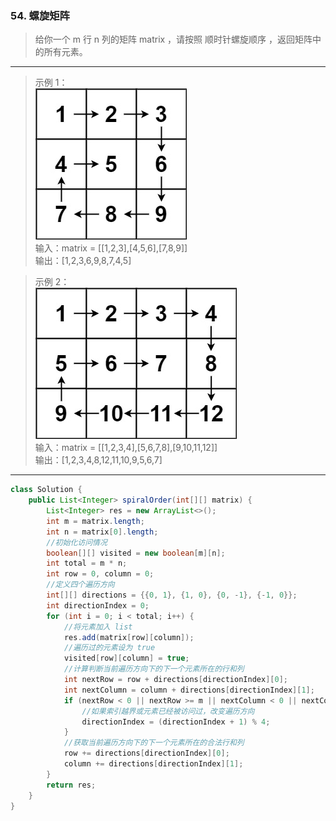 ### 54. 螺旋矩阵

>给你一个 m 行 n 列的矩阵 matrix ，请按照 顺时针螺旋顺序 ，返回矩阵中的所有元素。   
***
>示例 1：   
![示例1](spiral1.jpg)   
输入：matrix = [[1,2,3],[4,5,6],[7,8,9]]   
输出：[1,2,3,6,9,8,7,4,5]   

>示例 2：   
![示例1](spiral.jpg)   
输入：matrix = [[1,2,3,4],[5,6,7,8],[9,10,11,12]]   
输出：[1,2,3,4,8,12,11,10,9,5,6,7]   
***
```java
class Solution {
    public List<Integer> spiralOrder(int[][] matrix) {
        List<Integer> res = new ArrayList<>();
        int m = matrix.length;
        int n = matrix[0].length;
        //初始化访问情况
        boolean[][] visited = new boolean[m][n];
        int total = m * n;
        int row = 0, column = 0;
        //定义四个遍历方向
        int[][] directions = {{0, 1}, {1, 0}, {0, -1}, {-1, 0}};
        int directionIndex = 0;
        for (int i = 0; i < total; i++) {
            //将元素加入 list
            res.add(matrix[row][column]);
            //遍历过的元素设为 true
            visited[row][column] = true;
            //计算判断当前遍历方向下的下一个元素所在的行和列
            int nextRow = row + directions[directionIndex][0];
            int nextColumn = column + directions[directionIndex][1];
            if (nextRow < 0 || nextRow >= m || nextColumn < 0 || nextColumn >= n || visited[nextRow][nextColumn]) {
                //如果索引越界或元素已经被访问过，改变遍历方向
                directionIndex = (directionIndex + 1) % 4;
            }
            //获取当前遍历方向下的下一个元素所在的合法行和列
            row += directions[directionIndex][0];
            column += directions[directionIndex][1];
        }
        return res;
    }
}
```